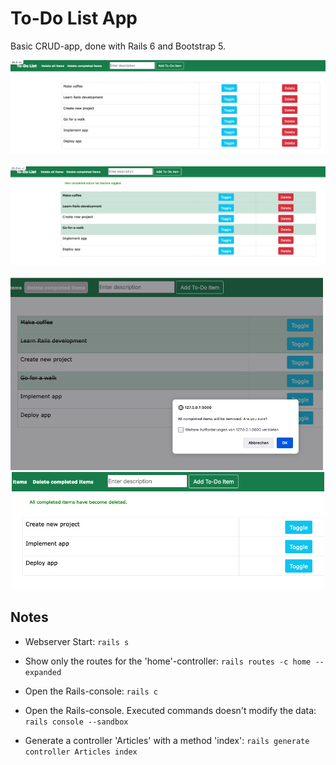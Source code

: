 # To-Do List App

Basic CRUD-app, done with Rails 6 and Bootstrap 5.

<div style="text-align: center">
  <img src="./images/image_1.png" alt="screenshot 1" width="800" />&nbsp; 
  <img src="./images/image_2.png" alt="screenshot 2" width="800" />&nbsp;
  <img src="./images/image_3.png" alt="screenshot 3" width="500" />&nbsp;
  <img src="./images/image_4.png" alt="screenshot 4" width="500" />
</div>

## Notes

- Webserver Start: `rails s`

- Show only the routes for the 'home'-controller: `rails routes -c home --expanded`

- Open the Rails-console: `rails c`

- Open the Rails-console. Executed commands doesn't modify the data: `rails console --sandbox`

- Generate a controller 'Articles' with a method 'index': `rails generate controller Articles index`
